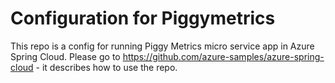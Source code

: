 # Configuration for Piggymetrics

This repo is a config for running Piggy Metrics micro service app 
in Azure Spring Cloud. Please go to 
https://github.com/azure-samples/azure-spring-cloud - it describes 
how to use the repo.
